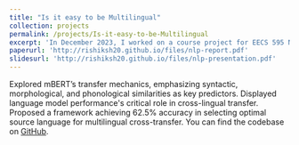 ```yaml
---
title: "Is it easy to be Multilingual"
collection: projects
permalink: /projects/Is-it-easy-to-be-Multilingual
excerpt: 'In December 2023, I worked on a course project for EECS 595 Natural Language Processing course at University of Michigan.'
paperurl: 'http://rishiksh20.github.io/files/nlp-report.pdf'
slidesurl: 'http://rishiksh20.github.io/files/nlp-presentation.pdf'
---
```


Explored mBERT’s transfer mechanics, emphasizing syntactic, morphological, and phonological similarities as key predictors. Displayed language model performance's critical role in cross-lingual transfer. Proposed a framework achieving 62.5% accuracy in selecting optimal source language for multilingual cross-transfer. You can find the codebase on [GitHub](https://github.com/EECS595-Multilingual/Is-it-easy-to-be-multilingual).